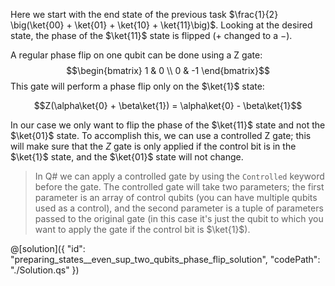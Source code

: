Here we start with the end state of the previous task $\frac{1}{2} \big(\ket{00} + \ket{01} + \ket{10} + \ket{11}\big)$. Looking at the desired state, the phase of the $\ket{11}$ state is flipped ($+$ changed to a $-$).

A regular phase flip on one qubit can be done using a Z gate:
$$\begin{bmatrix} 1 & 0 \\ 0 & -1 \end{bmatrix}$$
This gate will perform a phase flip only on the $\ket{1}$ state:

$$Z(\alpha\ket{0} + \beta\ket{1}) = \alpha\ket{0} - \beta\ket{1}$$

In our case we only want to flip the phase of the $\ket{11}$ state and not the $\ket{01}$ state. To accomplish this, we can use a controlled Z gate; this will make sure that the $Z$ gate is only applied if the control bit is in the $\ket{1}$ state, and the $\ket{01}$ state will not change.

> In Q# we can apply a controlled gate by using the `Controlled` keyword before the gate. The controlled gate will take two parameters; the first parameter is an array of control qubits (you can have multiple qubits used as a control), and the second parameter is a tuple of parameters passed to the original gate (in this case it's just the qubit to which you want to apply the gate if the control bit is $\ket{1}$).

@[solution]({
    "id": "preparing_states__even_sup_two_qubits_phase_flip_solution",
    "codePath": "./Solution.qs"
})
